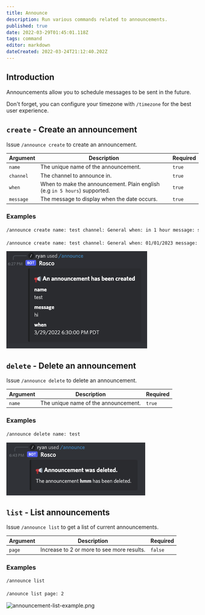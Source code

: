 ```yaml
---
title: Announce
description: Run various commands related to announcements.
published: true
date: 2022-03-29T01:45:01.118Z
tags: command
editor: markdown
dateCreated: 2022-03-24T21:12:40.202Z
---
```


## Introduction

Announcements allow you to schedule messages to be sent in the future. 

Don't forget, you can configure your timezone with `/timezone` for the best user experience.

## `create` - Create an announcement

Issue `/announce create` to create an announcement. 

| Argument | Description | Required |
|----------|-------------|----------|
| `name` | The unique name of the announcement. | `true` |
| `channel` | The channel to announce in. | `true` |
| `when` | When to make the announcement. Plain english (e.g `in 5 hours`) supported. | `true` |
| `message` | The message to display when the date occurs. | `true` |

### Examples

``` bash
/announce create name: test channel: General when: in 1 hour message: sweet!

/announce create name: test channel: General when: 01/01/2023 message: Happy New Year!/
```

![announcement-create-example.png](/announcement-create-example.png)

## `delete` - Delete an announcement

Issue `/announce delete` to delete an announcement.

| Argument | Description | Required |
|----------|-------------|----------|
| `name` | The unique name of the announcement. | `true` |

### Examples

``` bash
/announce delete name: test
```

![announcement-delete-example.png](/announcement-delete-example.png)

## `list` - List announcements

Issue `/announce list` to get a list of current announcements.

| Argument | Description | Required |
|----------|-------------|----------|
| `page` | Increase to 2 or more to see more results. | `false` |

### Examples

``` bash
/announce list

/anounce list page: 2
```

![announcement-list-example.png](/announcement-list-example.png)